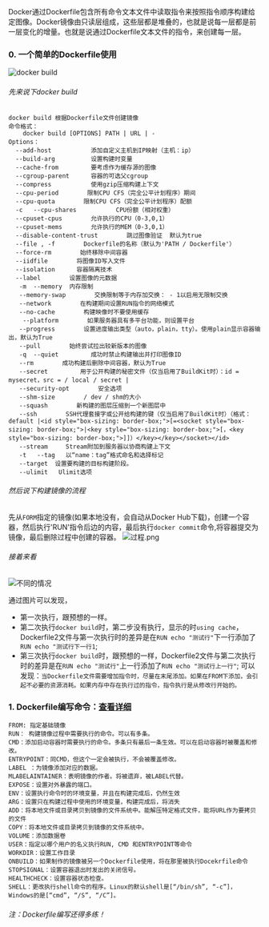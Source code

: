 Docker通过Dockerfile包含所有命令文本文件中读取指令来按照指令顺序构建给定图像。Docker镜像由只读层组成，这些层都是堆叠的，也就是说每一层都是前一层变化的增量。也就是说通过Dockerfile文本文件的指令，来创建每一层。
### 0. 一个简单的Dockerfile使用
 ![docker build](https://upload-images.jianshu.io/upload_images/11227136-c1571710a188376c.png?imageMogr2/auto-orient/strip%7CimageView2/2/w/1240)
###### 先来说下docker build

    docker build 根据Dockerfile文件创建镜像
    命令格式：
        docker build [OPTIONS] PATH | URL | -
    Options：
      --add-host           添加自定义主机到IP映射（主机：ip）
      --build-arg          设置构建时变量 
      --cache-from         要考虑作为缓存源的图像  
      --cgroup-parent      容器的可选父cgroup  
      --compress           使用gzip压缩构建上下文  
      --cpu-period        限制CPU CFS（完全公平计划程序）期间  
      --cpu-quota        限制CPU CFS（完全公平计划程序）配额 
      -c   --cpu-shares           CPU份额（相对权重） 
      --cpuset-cpus        允许执行的CPU（0-3,0,1） 
      --cpuset-mems        允许执行的MEM（0-3,0,1）  
      --disable-content-trust        跳过图像验证  默认为true
      --file , -f        Dockerfile的名称（默认为'PATH / Dockerfile'） 
      --force-rm        始终移除中间容器 
      --iidfile        将图像ID写入文件 
      --isolation      容器隔离技术 
      --label        设置图像的元数据 
       -m  --memory  内存限制 
       --memory-swap        交换限制等于内存加交换： - 1以启用无限制交换 
       --network        在构建期间设置RUN指令的网络模式 
       --no-cache        构建映像时不要使用缓存 
        --platform        如果服务器具有多平台功能，则设置平台
       --progress        设置进度输出类型（auto，plain，tty）。使用plain显示容器输出，默认为True
       --pull        始终尝试拉出较新版本的图像 
       -q  --quiet         成功时禁止构建输出并打印图像ID 
       --rm        成功构建后删除中间容器，默认为True
       --secret         用于公开构建的秘密文件（仅当启用了BuildKit时）：id = mysecret，src = / local / secret |
       --security-opt        安全选项 
       --shm-size        / dev / shm的大小  
       --squash        新构建的图层压缩到一个新图层中  
       --ssh        SSH代理套接字或公开给构建的键（仅当启用了BuildKit时）（格式：default |<id style="box-sizing: border-box;">[=<socket style="box-sizing: border-box;">|<key style="box-sizing: border-box;">[，<key style="box-sizing: border-box;">]]）</key></key></socket></id> 
       --stream     Stream附加到服务器以协商构建上下文  
       -t   --tag   以“name：tag”格式命名和选择标记 
       --target  设置要构建的目标构建阶段。  
       --ulimit   Ulimit选项 
###### 然后说下构建镜像的流程
先从`FORM`指定的镜像(如果本地没有，会自动从Docker Hub下载)，创建一个容器，然后执行'RUN'指令后边的内容，最后执行`docker commit`命令,将容器提交为镜像，最后删除过程中创建的容器。
![过程.png](https://upload-images.jianshu.io/upload_images/11227136-b9d2ba53d62a8481.png?imageMogr2/auto-orient/strip%7CimageView2/2/w/1240)

###### 接着来看
![不同的情况](https://upload-images.jianshu.io/upload_images/11227136-952097e3134afb55.png?imageMogr2/auto-orient/strip%7CimageView2/2/w/1240)

通过图片可以发现，
* 第一次执行，跟预想的一样。
* 第二次执行`docker build`时，第二步没有执行，显示的时`using cache`，Dockerfile2文件与第一次执行时的差异是在`RUN echo "测试行"`下一行添加了`RUN echo "测试行下一行1`;
* 第三次执行`docker build`时，跟预想的一样，Dockerfile2文件与第二次执行时的差异是在`RUN echo "测试行"`上一行添加了`RUN echo "测试行上一行"`;
可以发现：`当Dockerfile文件需要增加指令时，尽量在末尾添加。如果在FROM下添加，会引起不必要的资源消耗。如果内存中存在执行过的指令，指令执行是从修改行开始的。`

### 1. Dockerfile编写命令：[查看详细](https://docs.docker.com/engine/reference/builder/#usage)
    FROM: 指定基础镜像
    RUN： 构建镜像过程中需要执行的命令。可以有多条。
    CMD：添加启动容器时需要执行的命令。多条只有最后一条生效。可以在启动容器时被覆盖和修改。
    ENTRYPOINT：同CMD，但这个一定会被执行，不会被覆盖修改。
    LABEL ：为镜像添加对应的数据。
    MLABELAINTAINER：表明镜像的作者。将被遗弃，被LABEL代替。
    EXPOSE：设置对外暴露的端口。
    ENV：设置执行命令时的环境变量，并且在构建完成后，仍然生效
    ARG：设置只在构建过程中使用的环境变量，构建完成后，将消失
    ADD：将本地文件或目录拷贝到镜像的文件系统中。能解压特定格式文件，能将URL作为要拷贝的文件
    COPY：将本地文件或目录拷贝到镜像的文件系统中。
    VOLUME：添加数据卷
    USER：指定以哪个用户的名义执行RUN, CMD 和ENTRYPOINT等命令
    WORKDIR：设置工作目录
    ONBUILD：如果制作的镜像被另一个Dockerfile使用，将在那里被执行Docekrfile命令
    STOPSIGNAL：设置容器退出时发出的关闭信号。
    HEALTHCHECK：设置容器状态检查。
    SHELL：更改执行shell命令的程序。Linux的默认shell是[“/bin/sh”, “-c”]，Windows的是[“cmd”, “/S”, “/C”]。


######  *注：Dockerfile编写还得多练！*
